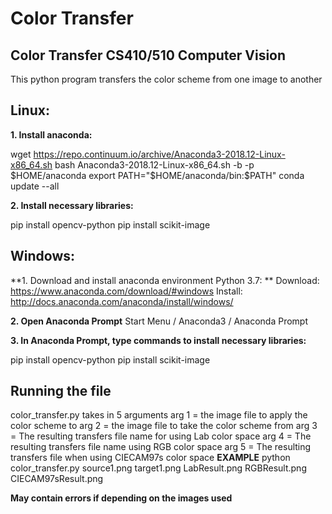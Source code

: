 # Color Transfer
## Color Transfer CS410/510 Computer Vision
This python program transfers the color scheme from one image to another

## Linux: 

**1. Install anaconda:**

wget https://repo.continuum.io/archive/Anaconda3-2018.12-Linux-x86_64.sh
bash Anaconda3-2018.12-Linux-x86_64.sh -b -p $HOME/anaconda
export PATH="$HOME/anaconda/bin:$PATH"
conda update --all

**2. Install necessary libraries:**

pip install opencv-python
pip install scikit-image


## Windows: 

**1. Download and install anaconda environment Python 3.7: **
Download: https://www.anaconda.com/download/#windows
Install: http://docs.anaconda.com/anaconda/install/windows/

**2. Open Anaconda Prompt**
Start Menu / Anaconda3 / Anaconda Prompt

**3. In Anaconda Prompt, type commands to install necessary libraries:**

pip install opencv-python
pip install scikit-image

## Running the file
color_transfer.py takes in 5 arguments
arg 1 = the image file to apply the color scheme to
arg 2 = the image file to take the color scheme from
arg 3 = The resulting transfers file name for using Lab color space
arg 4 = The resulting transfers file name using RGB color space
arg 5 = The resulting transfers file when using CIECAM97s color space
**EXAMPLE**
python color_transfer.py source1.png target1.png LabResult.png RGBResult.png CIECAM97sResult.png

**May contain errors if depending on the images used**
